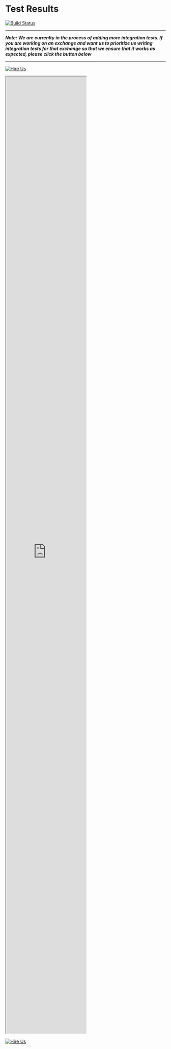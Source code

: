 
# Test Results

[![Build Status](https://travis-ci.org/franz-see/ccxt-rest.svg)](https://travis-ci.org/franz-see/ccxt-rest)

*****
_**Note: We are currenlty in the process of adding more integration tests. If you are working on an exchange and want us to prioritize us writing integration tests for that exchange so that we ensure that it works as expected, please click the button below**_
*****

[![Hire Us](https://img.shields.io/badge/Request%20for%20Integration%20Test-blue.svg)](mailto:hello@adroit.ph?subject=CCXT-REST%20Request%20for%20Integration%20Test)

<iframe src="https://franz-see.github.io/ccxt-rest/" width="50%" height="3000px"></iframe>

[![Hire Us](https://img.shields.io/badge/Request%20for%20Integration%20Test-blue.svg)](mailto:hello@adroit.ph?subject=CCXT-REST%20Request%20for%20Integration%20Test)